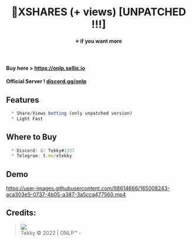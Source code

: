 <h1 align="center">💎XSHARES (+ views) [UNPATCHED !!!]</h1>

<p align='center'>
  <b>⭐ if you want more
  
  
  </b><br>
</p>


#### Buy here > https://onlp.sellix.io
#### Official Server ! [discord.gg/onlp](https://discord.gg/onlp)

## Features
```js
  * Share/Views botting (only unpatched version)
  * Light Fast
```

## Where to Buy
```js
  * Discord: &! Tekky#1337
  * Telegram: t.me/xtekky
```

## Demo

https://user-images.githubusercontent.com/98614666/165008243-aca303e5-0737-4b05-a387-3a5cca477560.mp4

##  Credits:
 > [![](https://cdn.discordapp.com/avatars/840541540203626516/a_623bba089006ad306056ef863f2fd071.gif?size=100)](https://github.com/xtekky) <br>Tekky © 2022 | ONLP™ -
